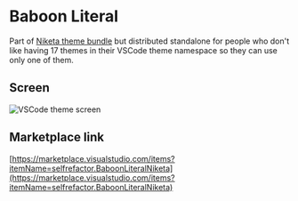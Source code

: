 # Baboon Literal

Part of [Niketa theme bundle](https://marketplace.visualstudio.com/items?itemName=selfrefactor.Niketa-theme) but distributed standalone for people who don't like having 17 themes in their VSCode theme namespace so they can use only one of them.

## Screen

![VSCode theme screen](https://github.com/selfrefactor/niketa-themes/blob/master/packages/brave_homer/theme/baboon.literal.png?raw=true)

## Marketplace link

[https://marketplace.visualstudio.com/items?itemName=selfrefactor.BaboonLiteralNiketa](https://marketplace.visualstudio.com/items?itemName=selfrefactor.BaboonLiteralNiketa)